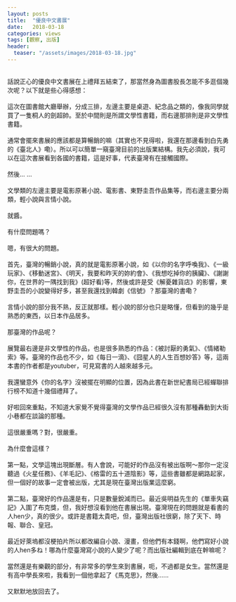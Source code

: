 ```yaml
---
layout: posts
title:  "優良中文書展"
date:   2018-03-18
categories: views
tags: [觀察, 出版]
header: 
  teaser: "/assets/images/2018-03-18.jpg"
---
```

<br>
話說正心的優良中文書展在上禮拜五結束了，那當然身為圖書股長怎能不多逛個幾次呢？以下就是些心得感想：<br><br>
這次在圖書館大廳舉辦，分成三排，左邊主要是桌遊、紀念品之類的，像我同學就買了一隻桐人的劍超帥。至於中間則是所謂文學性書籍，而右邊那排則是非文學性書籍。<br><br>
通常會擺來書展的應該都是算暢銷的嘛（其實也不見得啦，我還在那邊看到白先勇的《臺北人》嘞）。所以可以簡單一窺臺灣目前的出版業結構。我先必須說，我可以在這次書展看到各國的書籍，這是好事，代表臺灣有在接觸國際。<br><br>
然後... ...<br><br>
文學類的左邊主要是電影原著小說、電影書、東野圭吾作品集等，而右邊主要分兩類，輕小說與言情小說。<br><br>
就醬。<br><br>
有什麼問題嗎？<br><br>
嗯，有很大的問題。<br><br>
首先，臺灣的暢銷小說，真的就是電影原著小說，如《以你的名字呼喚我》、《一級玩家》、《移動迷宮》、《明天，我要和昨天的妳約會》、《我想吃掉你的胰臟》、《謝謝你，在世界的一隅找到我》(超好看)等，然後或許是受《解憂雜貨店》的影響，東野圭吾的小說變得好多，甚至我還找到韓劇《信號》？那臺灣的書嘞？<br><br>
言情小說的部分我不熟，反正就那樣。輕小說的部分也只是略懂，但看到的幾乎是熟悉的東西，以日本作品居多。<br><br>
那臺灣的作品呢？<br><br>
展覽最右邊是非文學性的作品，也是很多熟悉的作品：《被討厭的勇氣》、《情緒勒索》等。臺灣的作品也不少，如《每日一滴》、《囧星人的人生百想妙答》等，這兩本書的作者都是youtuber，可見寫書的人越來越多元。<br><br>
我還蠻意外《你的名字》沒被擺在明顯的位置，因為此書在新世紀書局已經蟬聯排行榜不知道十幾個禮拜了。<br><br>
好啦回來重點，不知道大家覺不覺得臺灣的文學作品已經很久沒有那種轟動到大街小巷都在談論的那種。<br><br>
這很嚴重嗎？對，很嚴重。<br><br>
為什麼會這樣？<br><br>
第一點，文學這塊出現斷層。有人會說，可能好的作品沒有被出版啊～那你一定沒聽過《火星任務》、《羊毛記》、《格雷的五十道陰影》等，這些書雖都是網路起家，但一個好的故事一定會被出版，尤其是現在臺灣出版業這麼窮。<br><br>
第二點，臺灣好的作品還是有，只是數量銳減而已。最近吳明益先生的《單車失竊記》入圍了布克獎，但，我好想沒看到他在書展出現。臺灣現在的問題就是看書的人hen少，真的很少。或許是書籍太貴吧，但，臺灣出版社很窮，除了天下、時報、聯合、皇冠。<br><br>
最近好萊塢都沒梗拍片所以都改編自小說、漫畫，但他們有本錢啊，他們寫好小說的人hen多ね！哪為什麼臺灣寫小說的人變少了呢？而出版社編輯到底在幹嘛呢？<br><br>
當然還是有樂觀的部分，有非常多的學生來到書展，呃，不過都是女生。當然還是有高中學長來啦，我看到一個他拿起了《馬克思》，然後......<br><br>
又默默地放回去了。<br><br>
